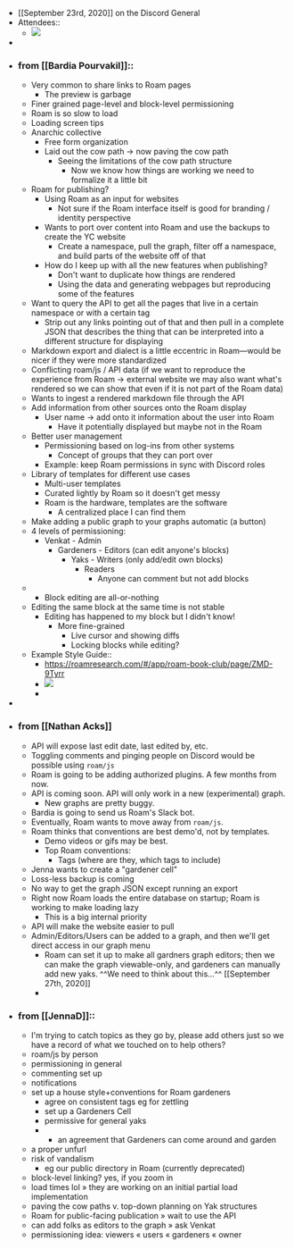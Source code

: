 - [[September 23rd, 2020]] on the Discord General 
- Attendees::
    - ![](https://firebasestorage.googleapis.com/v0/b/firescript-577a2.appspot.com/o/imgs%2Fapp%2FArtOfGig%2FBYimELcHYf.png?alt=media&token=54d36bf2-3836-4c3e-8a4e-f9858f8149bd)
- 
- ### from [[Bardia Pourvakil]]::
    - Very common to share links to Roam pages
        - The preview is garbage
    - Finer grained page-level and block-level permissioning
    - Roam is so slow to load
    - Loading screen tips
    - Anarchic collective
        - Free form organization
        - Laid out the cow path -> now paving the cow path
            - Seeing the limitations of the cow path structure
                - Now we know how things are working we need to formalize it a little bit
    - Roam for publishing?
        - Using Roam as an input for websites
            - Not sure if the Roam interface itself is good for branding / identity perspective
        - Wants to port over content into Roam and use the backups to create the YC website
            - Create a namespace, pull the graph, filter off a namespace, and build parts of the website off of that 
        - How do I keep up with all the new features when publishing?
            - Don't want to duplicate how things are rendered
            - Using the data and generating webpages but reproducing some of the features
    - Want to query the API to get all the pages that live in a certain namespace or with a certain tag
        - Strip out any links pointing out of that and then pull in a complete JSON that describes the thing that can be interpreted into a different structure for displaying
    - Markdown export and dialect is a little eccentric in Roam—would be nicer if they were more standardized
    - Conflicting roam/js / API data (if we want to reproduce the experience from Roam -> external website we may also want what's rendered so we can show that even if it is not part of the Roam data)
    - Wants to ingest a rendered markdown file through the API
    - Add information from other sources onto the Roam display
        - User name -> add onto it information about the user into Roam
            - Have it potentially displayed but maybe not in the Roam
    - Better user management
        - Permissioning based on log-ins from other systems
            - Concept of groups that they can port over
        - Example: keep Roam permissions in sync with Discord roles
    - Library of templates for different use cases
        - Multi-user templates
        - Curated lightly by Roam so it doesn't get messy
        - Roam is the hardware, templates are the software
            - A centralized place I can find them 
    - Make adding a public graph to your graphs automatic (a button)
    - 4 levels of permissioning:
        - Venkat - Admin
            - Gardeners - Editors (can edit anyone's blocks)
                - Yaks - Writers (only add/edit own blocks)
                    - Readers
                        - Anyone can comment but not add blocks
    - - Block editing are all-or-nothing
    - Editing the same block at the same time is not stable
        - Editing has happened to my block but I didn't know!
            - More fine-grained
                - Live cursor and showing diffs
                - Locking blocks while editing?
    - Example Style Guide::
        - https://roamresearch.com/#/app/roam-book-club/page/ZMD-9Tyrr
        - ![](https://firebasestorage.googleapis.com/v0/b/firescript-577a2.appspot.com/o/imgs%2Fapp%2FArtOfGig%2FrstgUblcqG.png?alt=media&token=af3b672b-941c-4f5d-ab74-ab4a3069f623)
        - 
- 
- ### from [[Nathan Acks]]
    - API will expose last edit date, last edited by, etc.
    - Toggling comments and pinging people on Discord would be possible using `roam/js`
    - Roam is going to be adding authorized plugins. A few months from now.
    - API is coming soon. API will only work in a new (experimental) graph.
        - New graphs are pretty buggy.
    - Bardia is going to send us Roam's Slack bot.
    - Eventually, Roam wants to move away from `roam/js`.
    - Roam thinks that conventions are best demo'd, not by templates.
        - Demo videos or gifs may be best.
        - Top Roam conventions:
            - Tags (where are they, which tags to include)
    - Jenna wants to create a "gardener cell"
    - Loss-less backup is coming
    - No way to get the graph JSON except running an export
    - Right now Roam loads the entire database on startup; Roam is working to make loading lazy
        - This is a big internal priority
    - API will make the website easier to pull
    - Admin/Editors/Users can be added to a graph, and then we'll get direct access in our graph menu
        - Roam can set it up to make all gardners graph editors; then we can make the graph viewable-only, and gardeners can manually add new yaks. ^^We need to think about this...^^ [[September 27th, 2020]]
        - 
- ### from [[JennaD]]::
    - I'm trying to catch topics as they go by, please add others just so we have a record of what we touched on to help others?
    - roam/js by person
    - permissioning in general
    - commenting set up
    - notifications
    - set up a house style+conventions for Roam gardeners
        - agree on consistent tags eg for zettling
        - set up a Gardeners Cell
        - permissive for general yaks 
        - + an agreement that Gardeners can come around and garden
    - a proper unfurl
    - risk of vandalism
        - eg our public directory in Roam (currently deprecated)
    - block-level linking? yes, if you zoom in
    - load times lol » they are working on an initial partial load implementation
    - paving the cow paths v. top-down planning on Yak structures
    - Roam for public-facing publication » wait to use the API
    - can add folks as editors to the graph » ask Venkat
    - permissioning idea: viewers « users « gardeners « owner

